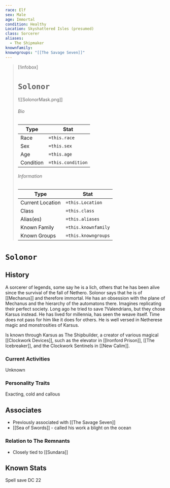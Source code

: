 ```yaml
---
race: Elf
sex: Male
age: Immortal
condition: Healthy
Location: Skyshattered Isles (presumed)
class: Sorcerer
aliases:
  - The Shipmaker
knownfamily: 
knowngroups: "[[The Savage Seven]]"
---
```




> [!infobox]
> # `Solonor` 
> ![[SolonorMask.png]]
> ###### Bio
> Type |  Stat |
> ---|---|
> Race | `=this.race` | 
> Sex | `=this.sex` | 
> Age | `=this.age` |
> Condition | `=this.condition` |
> ######  Information
> Type |  Stat |
> ---|---|
> Current Location | `=this.Location` |
> Class | `=this.class` |
> Alias(es) | `=this.aliases` |
> Known Family |`=this.knownfamily` |
> Known Groups | `=this.knowngroups` |
 
# `Solonor`
## History
A sorcerer of legends, some say he is a lich, others that he has been alive since the survival of the fall of Nethero. Solonor says that he is of [[Mechanus]] and therefore immortal. He has an obsession with the plane of Mechanus and the hierarchy of the automatons there. Imagines replicating their perfect society. Long ago he tried to save ?Valendrians, but they chose Karsus instead. He has lived for millennia, has seen the weave itself. Time does not pass for him like it does for others. He is well versed in Netherese magic and monstrosities of Karsus. 

Is known through Karsus as The Shipbuilder, a creator of various magical [[Clockwork Devices]], such as the elevator in [[Ironford Prison]], [[The Icebreaker]], and the Clockwork Sentinels in [[New Calim]].

### Current Activities
Unknown

### Personality Traits
Exacting, cold and callous

## Associates
- Previously associated with [[The Savage Seven]] 
- [[Sea of Swords]] - called his work a blight on the ocean

### Relation to The Remnants 
- Closely tied to [[Sundara]] 

## Known Stats
Spell save DC 22